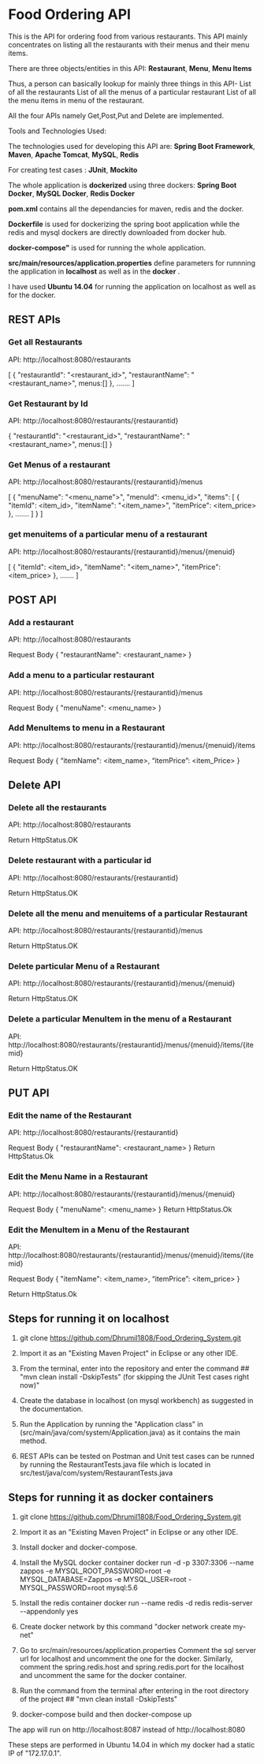 # Food Ordering API

This is the API for ordering food from various restaurants. This API mainly concentrates on listing all the restaurants with their menus and their menu items.

There are three objects/entities in this API:
 **Restaurant**,
 **Menu**,
 **Menu Items**

Thus, a person can basically lookup for mainly three things in this API-
List of all the restaurants
List of all the menus of a particular restaurant
List of all the menu items in  menu of the restaurant.

All the four APIs namely Get,Post,Put and Delete  are implemented.

Tools and Technologies Used:

The technologies used for developing this API are:
 **Spring Boot Framework**,
 **Maven**,
 **Apache Tomcat**,
 **MySQL**,
 **Redis**

For creating test cases :
 **JUnit**,
 **Mockito**


The whole application is **dockerized** using three dockers:
**Spring Boot Docker**, 
**MySQL Docker**, 
**Redis Docker**

**pom.xml** contains all the dependancies for maven, redis and the docker.

**Dockerfile** is used for dockerizing the spring boot application while the redis and mysql dockers are  directly downloaded from docker hub.

**docker-compose"** is used for running the whole application.

**src/main/resources/application.properties** define parameters for runnning the application in **localhost** as well as in the **docker** .

I have used **Ubuntu 14.04** for running the application on localhost as well as for the docker.


## REST APIs

### Get all Restaurants

API: http://localhost:8080/restaurants

[
{
"restaurantId": "<restaurant_id>",
"restaurantName": "<restaurant_name>",
menus:[]
},
.......
]


### Get Restaurant by Id

API: http://localhost:8080/restaurants/{restaurantid}

{
"restaurantId": "<restaurant_id>",
"restaurantName": "<restaurant_name>",
menus:[]
}

### Get Menus of a restaurant

API: http://localhost:8080/restaurants/{restaurantid}/menus

[
    {
    "menuName": "<menu_name">",
        "menuId": <menu_id>",
        "items": [
            {
                "itemId": <item_id>,
                "itemName": "<item_name>",
                "itemPrice": <item_price>
            },
           .......
        ]
    }
    ]
 
 
 ### get menuitems of a particular menu of a restaurant
 API: http://localhost:8080/restaurants/{restaurantid}/menus/{menuid}
 
 [
            {
                "itemId": <item_id>,
                "itemName": "<item_name>",
                "itemPrice": <item_price>
            },
           .......
        ]
  

## POST API

### Add a restaurant

API: http://localhost:8080/restaurants

Request Body
{
    "restaurantName": <restaurant_name>
}
 
 ### Add a menu to a particular restaurant
 
 API: http://localhost:8080/restaurants/{restaurantid}/menus
 
 Request Body
{
    "menuName": <menu_name>
}


### Add MenuItems to menu in a Restaurant

API: http://localhost:8080/restaurants/{restaurantid}/menus/{menuid}/items

Request Body
{
	“itemName": <item_name>,
    “itemPrice”:  <item_Price>
}


## Delete API

### Delete all the restaurants

API: http://localhost:8080/restaurants

Return HttpStatus.OK

### Delete restaurant with a particular id

API: http://localhost:8080/restaurants/{restaurantid}

Return HttpStatus.OK

### Delete all the menu and menuitems of a particular Restaurant

API: http://localhost:8080/restaurants/{restaurantid}/menus
    
Return HttpStatus.OK

### Delete particular Menu of a Restaurant

API: http://localhost:8080/restaurants/{restaurantid}/menus/{menuid}

Return HttpStatus.OK

### Delete a particular MenuItem in the menu of a Restaurant

API: http://localhost:8080/restaurants/{restaurantid}/menus/{menuid}/items/{itemid}

Return HttpStatus.OK

## PUT API

### Edit the name of the Restaurant

API: http://localhost:8080/restaurants/{restaurantid}

Request Body
{
    "restaurantName": <restaurant_name>
}
Return HttpStatus.Ok

### Edit the Menu Name in a Restaurant

API: http://localhost:8080/restaurants/{restaurantid}/menus/{menuid}

Request Body
{
    "menuName": <menu_name>
}
Return HttpStatus.Ok

###  Edit the MenuItem in a Menu of the Restaurant

API: http://localhost:8080/restaurants/{restaurantid}/menus/{menuid}/items/{itemid}

Request Body
{
    "itemName": <item_name>,
    “itemPrice”: <item_price>
}

Return HttpStatus.Ok



## Steps for running it on localhost

1) git clone https://github.com/Dhrumil1808/Food_Ordering_System.git

2) Import it as an "Existing Maven Project"  in Eclipse or any other IDE.

3)  From the terminal, enter into the repository and enter the command ## "mvn clean install -DskipTests" (for skipping the JUnit Test cases right now)"

4) Create the database in localhost (on mysql workbench) as suggested in the documentation. 

5) Run the Application by running the "Application class" in (src/main/java/com/system/Application.java) as it contains the main method.

6) REST APIs can be tested on Postman and Unit test cases can be runned by running the RestaurantTests.java file which is located in src/test/java/com/system/RestaurantTests.java


## Steps for running it as docker containers
1) git clone https://github.com/Dhrumil1808/Food_Ordering_System.git

2) Import it as an "Existing Maven Project"  in Eclipse or any other IDE.

3) Install docker and docker-compose.

4) Install the MySQL docker container
 docker run -d -p 3307:3306 --name zappos  -e MYSQL_ROOT_PASSWORD=root  -e MYSQL_DATABASE=Zappos -e MYSQL_USER=root -MYSQL_PASSWORD=root  mysql:5.6
 
5) Install the redis container
  docker run --name redis -d redis redis-server --appendonly yes
 
 
 6) Create docker network by this command "docker network create my-net"

7) Go to src/main/resources/application.properties
Comment the sql server url for localhost and uncomment the one for the docker. Similarly, comment the spring.redis.host and spring.redis.port for the localhost and uncomment the same for the docker container.

 7)  Run the command from the terminal after entering in the root directory of the project ## "mvn clean install -DskipTests"

8) docker-compose build and then docker-compose up
 
 The app will run on http://localhost:8087 instead of http://localhost:8080
 
These steps are performed in Ubuntu 14.04 in which my docker had a static IP of "172.17.0.1".
